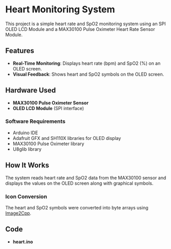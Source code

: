 # Heart Monitoring System

This project is a simple heart rate and SpO2 monitoring system using an SPI OLED LCD Module and a MAX30100 Pulse Oximeter Heart Rate Sensor Module.

## Features
- **Real-Time Monitoring**: Displays heart rate (bpm) and SpO2 (%) on an OLED screen.
- **Visual Feedback**: Shows heart and SpO2 symbols on the OLED screen.

## Hardware Used
- **MAX30100 Pulse Oximeter Sensor**
- **OLED LCD Module** (SPI interface)

### Software Requirements
- Arduino IDE
- Adafruit GFX and SH110X libraries for OLED display
- MAX30100 Pulse Oximeter library
- U8glib library

## How It Works
The system reads heart rate and SpO2 data from the MAX30100 sensor and displays the values on the OLED screen along with graphical symbols.

### Icon Conversion
The heart and SpO2 symbols were converted into byte arrays using [Image2Cpp](https://javl.github.io/image2cpp/).

## Code
-  **heart.ino**